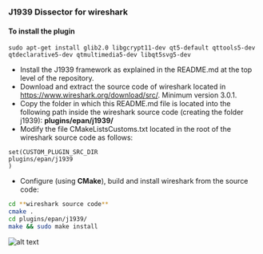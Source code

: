 ### J1939 Dissector for wireshark

#### To install the plugin

```
sudo apt-get install glib2.0 libgcrypt11-dev qt5-default qttools5-dev qtdeclarative5-dev qtmultimedia5-dev libqt5svg5-dev 
```

- Install the J1939 framework as explained in the README.md at the top level of the repository.
- Download and extract the source code of wireshark located in https://www.wireshark.org/download/src/. Minimum version 3.0.1.
- Copy the folder in which this README.md file is located into the following path inside the wireshark source code (creating the folder j1939): **plugins/epan/j1939/**
- Modify the file CMakeListsCustoms.txt located in the root of the wireshark source code as follows:

```
set(CUSTOM_PLUGIN_SRC_DIR
plugins/epan/j1939
)
```


- Configure (using **CMake**), build and install wireshark from the source code:
```bash
cd **wireshark source code**
cmake .
cd plugins/epan/j1939/
make && sudo make install
```



![alt text](https://github.com/famez/J1939-Framework/blob/master/wireshark/dissector/J1939-plugin.png)

